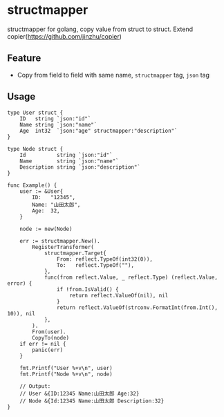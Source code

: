 structmapper
============
structmapper for golang, copy value from struct to struct. Extend copier(https://github.com/jinzhu/copier)

## Feature
* Copy from field to field with same name, `structmapper` tag, `json` tag

## Usage

```
type User struct {
	ID   string `json:"id"`
	Name string `json:"name"`
	Age  int32  `json:"age" structmapper:"description"`
}

type Node struct {
	Id          string `json:"id"`
	Name        string `json:"name"`
	Description string `json:"description"`
}

func Example() {
	user := &User{
		ID:   "12345",
		Name: "山田太郎",
		Age:  32,
	}

	node := new(Node)

	err := structmapper.New().
		RegisterTransformer(
			structmapper.Target{
				From: reflect.TypeOf(int32(0)),
				To:   reflect.TypeOf(""),
			},
			func(from reflect.Value, _ reflect.Type) (reflect.Value, error) {
				if !from.IsValid() {
					return reflect.ValueOf(nil), nil
				}
				return reflect.ValueOf(strconv.FormatInt(from.Int(), 10)), nil
			},
		).
		From(user).
		CopyTo(node)
	if err != nil {
		panic(err)
	}

	fmt.Printf("User %+v\n", user)
	fmt.Printf("Node %+v\n", node)

	// Output:
	// User &{ID:12345 Name:山田太郎 Age:32}
	// Node &{Id:12345 Name:山田太郎 Description:32}
}
```
